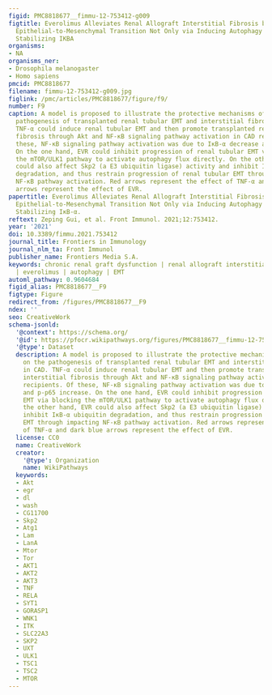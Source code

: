 ```yaml
---
figid: PMC8818677__fimmu-12-753412-g009
figtitle: Everolimus Alleviates Renal Allograft Interstitial Fibrosis by Inhibiting
  Epithelial-to-Mesenchymal Transition Not Only via Inducing Autophagy but Also via
  Stabilizing IKBA
organisms:
- NA
organisms_ner:
- Drosophila melanogaster
- Homo sapiens
pmcid: PMC8818677
filename: fimmu-12-753412-g009.jpg
figlink: /pmc/articles/PMC8818677/figure/f9/
number: F9
caption: A model is proposed to illustrate the protective mechanisms of EVR on the
  pathogenesis of transplanted renal tubular EMT and interstitial fibrosis in CAD.
  TNF-α could induce renal tubular EMT and then promote transplanted renal interstitial
  fibrosis through Akt and NF-κB signaling pathway activation in CAD recipients. Of
  these, NF-κB signaling pathway activation was due to IκB-α decrease and p-p65 increase.
  On the one hand, EVR could inhibit progression of renal tubular EMT via blocking
  the mTOR/ULK1 pathway to activate autophagy flux directly. On the other hand, EVR
  could also affect Skp2 (a E3 ubiquitin ligase) activity and inhibit IκB-α ubiquitin
  degradation, and thus restrain progression of renal tubular EMT through impacting
  NF-κB pathway activation. Red arrows represent the effect of TNF-α and dark blue
  arrows represent the effect of EVR.
papertitle: Everolimus Alleviates Renal Allograft Interstitial Fibrosis by Inhibiting
  Epithelial-to-Mesenchymal Transition Not Only via Inducing Autophagy but Also via
  Stabilizing IκB-α.
reftext: Zeping Gui, et al. Front Immunol. 2021;12:753412.
year: '2021'
doi: 10.3389/fimmu.2021.753412
journal_title: Frontiers in Immunology
journal_nlm_ta: Front Immunol
publisher_name: Frontiers Media S.A.
keywords: chronic renal graft dysfunction | renal allograft interstitial fibrosis
  | everolimus | autophagy | EMT
automl_pathway: 0.9604684
figid_alias: PMC8818677__F9
figtype: Figure
redirect_from: /figures/PMC8818677__F9
ndex: ''
seo: CreativeWork
schema-jsonld:
  '@context': https://schema.org/
  '@id': https://pfocr.wikipathways.org/figures/PMC8818677__fimmu-12-753412-g009.html
  '@type': Dataset
  description: A model is proposed to illustrate the protective mechanisms of EVR
    on the pathogenesis of transplanted renal tubular EMT and interstitial fibrosis
    in CAD. TNF-α could induce renal tubular EMT and then promote transplanted renal
    interstitial fibrosis through Akt and NF-κB signaling pathway activation in CAD
    recipients. Of these, NF-κB signaling pathway activation was due to IκB-α decrease
    and p-p65 increase. On the one hand, EVR could inhibit progression of renal tubular
    EMT via blocking the mTOR/ULK1 pathway to activate autophagy flux directly. On
    the other hand, EVR could also affect Skp2 (a E3 ubiquitin ligase) activity and
    inhibit IκB-α ubiquitin degradation, and thus restrain progression of renal tubular
    EMT through impacting NF-κB pathway activation. Red arrows represent the effect
    of TNF-α and dark blue arrows represent the effect of EVR.
  license: CC0
  name: CreativeWork
  creator:
    '@type': Organization
    name: WikiPathways
  keywords:
  - Akt
  - egr
  - dl
  - wash
  - CG11700
  - Skp2
  - Atg1
  - Lam
  - LanA
  - Mtor
  - Tor
  - AKT1
  - AKT2
  - AKT3
  - TNF
  - RELA
  - SYT1
  - GORASP1
  - WNK1
  - ITK
  - SLC22A3
  - SKP2
  - UXT
  - ULK1
  - TSC1
  - TSC2
  - MTOR
---
```

